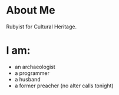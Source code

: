 # About Me

Rubyist for Cultural Heritage.

# I am:

+ an archaeologist
+ a programmer
+ a husband
+ a former preacher (no alter calls tonight)